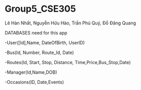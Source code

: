 # Group5_CSE305
 Lê Hàn Nhất, Nguyễn Hữu Hào, Trần Phú Quý, Đỗ Đăng Quang


 DATABASES need for this app

 -User([Id],Name, DateOfBirth, UserID)
 
 -Bus(Id, Number, Route_Id, Date)
 
 -Routes(Id, Start, Stop, Distance, Time,Price,Bus_Stop,Date)
 
 -Manager(Id,Name,DOB)
 
 -Occasions(ID, Date,Events)

 
